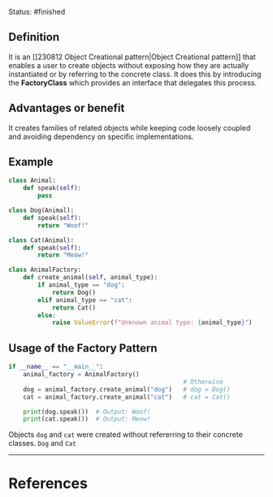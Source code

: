 Status: #finished 
## Definition
It is an [[230812 Object Creational pattern|Object Creational pattern]] that enables a user to create objects without exposing how they are actually instantiated or by referring to the concrete class. It does this by introducing the **FactoryClass** which provides an interface that delegates this process. 

## Advantages or benefit
It creates families of related objects while keeping code loosely coupled and avoiding dependency on specific implementations.

## Example
```python
class Animal:
    def speak(self):
        pass

class Dog(Animal):
    def speak(self):
        return "Woof!"

class Cat(Animal):
    def speak(self):
        return "Meow!"

class AnimalFactory:
    def create_animal(self, animal_type):
        if animal_type == "dog":
            return Dog()
        elif animal_type == "cat":
            return Cat()
        else:
            raise ValueError(f"Unknown animal type: {animal_type}")
```

## Usage of the Factory Pattern
```python
if __name__ == "__main__":
    animal_factory = AnimalFactory()
												# Otherwise	
    dog = animal_factory.create_animal("dog")   # dog = Dog()
    cat = animal_factory.create_animal("cat")   # cat = Cat()

    print(dog.speak())  # Output: Woof!
    print(cat.speak())  # Output: Meow!
```
Objects `dog` and `cat` were created without refererring to their concrete classes. `Dog` and `Cat` 


---
# References
